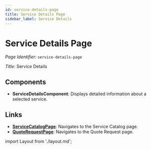 ```yaml
---
id: service-details-page
title: Service Details Page
sidebar_label: Service Details
---
```


# Service Details Page

*Page Identifier:* `service-details-page`

*Title:* Service Details

## Components
- **ServiceDetailsComponent**: Displays detailed information about a selected service.


## Links
- [**ServiceCatalogPage**](/docs/pages/service-catalog-page): Navigates to the Service Catalog page.
- [**QuoteRequestPage**](/docs/pages/request-quote-page): Navigates to the Quote Request page.

import Layout from './layout.md';

<Layout />


